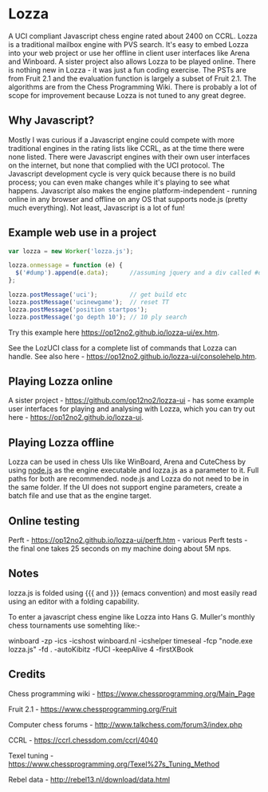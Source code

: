 # Lozza

A UCI compliant Javascript chess engine rated about 2400 on CCRL. Lozza is a traditional mailbox engine with PVS search. It's easy to embed Lozza into your web project or use her offline in client user interfaces like Arena and Winboard. A sister project also allows Lozza to be played online. There is nothing new in Lozza - it was just a fun coding exercise. The PSTs are from Fruit 2.1 and the evaluation function is largely a subset of Fruit 2.1. The algorithms are from the Chess Programming Wiki. There is probably a lot of scope for improvement because Lozza is not tuned to any great degree.

## Why Javascript?

Mostly I was curious if a Javascript engine could compete with more traditional engines in the rating lists like CCRL, as at the time there were none listed. There were
Javascript engines with their own user interfaces on the internet, but none that complied with the UCI protocol. The Javascript development cycle is very quick because there is no build process; you can even make changes while it's playing to see what happens. Javascript also makes the engine platform-independent - running online in any browser and offline on any OS that supports node.js (pretty much everything). Not least, Javascript is a lot of fun!

## Example web use in a project

```Javascript
var lozza = new Worker('lozza.js');

lozza.onmessage = function (e) {
  $('#dump').append(e.data);      //assuming jquery and a div called #dump
};

lozza.postMessage('uci');         // get build etc
lozza.postMessage('ucinewgame');  // reset TT
lozza.postMessage('position startpos');
lozza.postMessage('go depth 10'); // 10 ply search
```

Try this example here https://op12no2.github.io/lozza-ui/ex.htm.

See the LozUCI class for a complete list of commands that Lozza can handle.
See also here - https://op12no2.github.io/lozza-ui/consolehelp.htm.

## Playing Lozza online

A sister project - https://github.com/op12no2/lozza-ui - has some example user interfaces for playing and analysing with Lozza, which you can try out here - https://op12no2.github.io/lozza-ui.

## Playing Lozza offline

Lozza can be used in chess UIs like WinBoard, Arena and CuteChess by using [node.js](https://nodejs.org) as the engine executable and lozza.js as a parameter
to it. Full paths for both are recommended. node.js and Lozza do not need to be in the same folder. If the UI does not support engine parameters, create a batch file and use that as the engine target.

## Online testing

Perft - https://op12no2.github.io/lozza-ui/perft.htm - various Perft tests - the final one takes 25 seconds on my machine doing about 5M nps.

## Notes

lozza.js is folded using {{{ and }}} (emacs convention) and most easily read using an editor with a folding capability.

To enter a javascript chess engine like Lozza into Hans G. Muller's monthly chess tournaments use somehting like:-

winboard -zp -ics -icshost winboard.nl -icshelper timeseal -fcp "node.exe lozza.js" -fd . -autoKibitz -fUCI -keepAlive 4 -firstXBook

## Credits

Chess programming wiki - https://www.chessprogramming.org/Main_Page

Fruit 2.1 - https://www.chessprogramming.org/Fruit

Computer chess forums - http://www.talkchess.com/forum3/index.php

CCRL - https://ccrl.chessdom.com/ccrl/4040

Texel tuning - https://www.chessprogramming.org/Texel%27s_Tuning_Method

Rebel data - http://rebel13.nl/download/data.html


